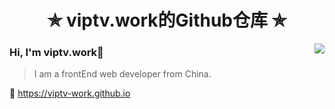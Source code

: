 <h1 align="center"> ✯ viptv.work的Github仓库 ✯ </h1>
<img align="right" src="https://github-readme-stats.vercel.app/api?username=viptv.work&show_icons=true&icon_color=805AD5&text_color=718096&bg_color=ffffff&hide_title=true&count_private=true" />

### Hi, I'm viptv.work👋
>I am a frontEnd web developer from China.

🔗 https://viptv-work.github.io

